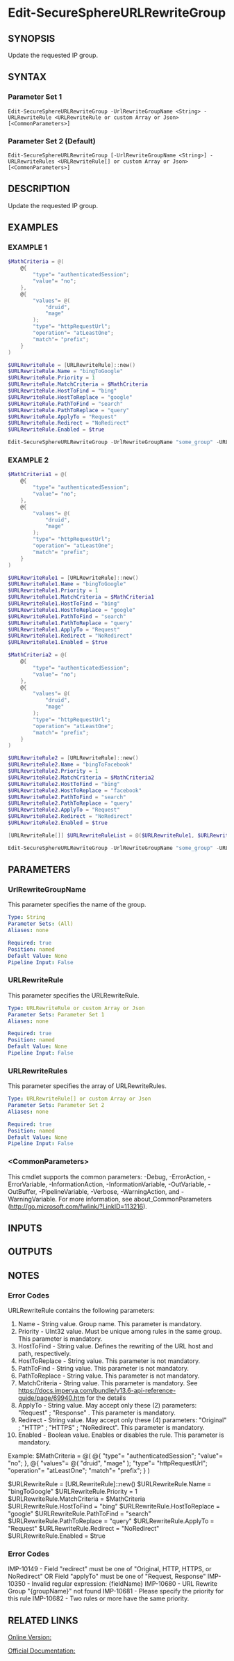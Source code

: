 ﻿# Edit-SecureSphereURLRewriteGroup

## SYNOPSIS
Update the requested IP group.

## SYNTAX

### Parameter Set 1
```
Edit-SecureSphereURLRewriteGroup -UrlRewriteGroupName <String> -URLRewriteRule <URLRewriteRule or custom Array or Json> [<CommonParameters>]
```

### Parameter Set 2 (Default)
```
Edit-SecureSphereURLRewriteGroup [-UrlRewriteGroupName <String>] -URLRewriteRules <URLRewriteRule[] or custom Array or Json> [<CommonParameters>]
```

## DESCRIPTION
Update the requested IP group.

## EXAMPLES

### EXAMPLE 1

```powershell
$MathCriteria = @(
    @{
        "type"= "authenticatedSession";
        "value"= "no";
    },
    @{
        "values"= @(
            "druid",
            "mage"
        );
        "type"= "httpRequestUrl";
        "operation"= "atLeastOne";
        "match"= "prefix";
    }
)

$URLRewriteRule = [URLRewriteRule]::new()
$URLRewriteRule.Name = "bingToGoogle"
$URLRewriteRule.Priority = 1
$URLRewriteRule.MatchCriteria = $MathCriteria
$URLRewriteRule.HostToFind = "bing"
$URLRewriteRule.HostToReplace = "google"
$URLRewriteRule.PathToFind = "search"
$URLRewriteRule.PathToReplace = "query"
$URLRewriteRule.ApplyTo = "Request"
$URLRewriteRule.Redirect = "NoRedirect"
$URLRewriteRule.Enabled = $true

Edit-SecureSphereURLRewriteGroup -UrlRewriteGroupName "some_group" -URLRewriteRule $URLRewriteRule
```

### EXAMPLE 2

```powershell
$MathCriteria1 = @(
    @{
        "type"= "authenticatedSession";
        "value"= "no";
    },
    @{
        "values"= @(
            "druid",
            "mage"
        );
        "type"= "httpRequestUrl";
        "operation"= "atLeastOne";
        "match"= "prefix";
    }
)

$URLRewriteRule1 = [URLRewriteRule]::new()
$URLRewriteRule1.Name = "bingToGoogle"
$URLRewriteRule1.Priority = 1
$URLRewriteRule1.MatchCriteria = $MathCriteria1
$URLRewriteRule1.HostToFind = "bing"
$URLRewriteRule1.HostToReplace = "google"
$URLRewriteRule1.PathToFind = "search"
$URLRewriteRule1.PathToReplace = "query"
$URLRewriteRule1.ApplyTo = "Request"
$URLRewriteRule1.Redirect = "NoRedirect"
$URLRewriteRule1.Enabled = $true

$MathCriteria2 = @(
    @{
        "type"= "authenticatedSession";
        "value"= "no";
    },
    @{
        "values"= @(
            "druid",
            "mage"
        );
        "type"= "httpRequestUrl";
        "operation"= "atLeastOne";
        "match"= "prefix";
    }
)

$URLRewriteRule2 = [URLRewriteRule]::new()
$URLRewriteRule2.Name = "bingToFacebook"
$URLRewriteRule2.Priority = 1
$URLRewriteRule2.MatchCriteria = $MathCriteria2
$URLRewriteRule2.HostToFind = "bing"
$URLRewriteRule2.HostToReplace = "facebook"
$URLRewriteRule2.PathToFind = "search"
$URLRewriteRule2.PathToReplace = "query"
$URLRewriteRule2.ApplyTo = "Request"
$URLRewriteRule2.Redirect = "NoRedirect"
$URLRewriteRule2.Enabled = $true

[URLRewriteRule[]] $URLRewriteRuleList = @($URLRewriteRule1, $URLRewriteRule2)

Edit-SecureSphereURLRewriteGroup -UrlRewriteGroupName "some_group" -URLRewriteRules $URLRewriteRuleList
```

## PARAMETERS

### UrlRewriteGroupName
This parameter specifies the name of the group.

```yaml
Type: String
Parameter Sets: (All)
Aliases: none

Required: true
Position: named
Default Value: None
Pipeline Input: False
```

### URLRewriteRule
This parameter specifies the URLRewriteRule.

```yaml
Type: URLRewriteRule or custom Array or Json
Parameter Sets: Parameter Set 1
Aliases: none

Required: true
Position: named
Default Value: None
Pipeline Input: False
```

### URLRewriteRules
This parameter specifies the array of URLRewriteRules.

```yaml
Type: URLRewriteRule[] or custom Array or Json
Parameter Sets: Parameter Set 2
Aliases: none

Required: true
Position: named
Default Value: None
Pipeline Input: False
```

### \<CommonParameters\>
This cmdlet supports the common parameters: -Debug, -ErrorAction, -ErrorVariable, -InformationAction, -InformationVariable, -OutVariable, -OutBuffer, -PipelineVariable, -Verbose, -WarningAction, and -WarningVariable. For more information, see about_CommonParameters (http://go.microsoft.com/fwlink/?LinkID=113216).

## INPUTS

## OUTPUTS

## NOTES

### Error Codes
URLRewriteRule contains the following parameters:
1. Name - String value. Group name. This parameter is mandatory. 
2. Priority - UInt32 value. Must be unique among rules in the same group. This parameter is mandatory. 
3. HostToFind - String value. Defines the rewriting of the URL host and path, respectively.
4. HostToReplace - String value. This parameter is not mandatory. 
5. PathToFind - String value. This parameter is not mandatory. 
6. PathToReplace - String value. This parameter is not mandatory. 
7. MatchCriteria - String value. This parameter is mandatory. See https://docs.imperva.com/bundle/v13.6-api-reference-guide/page/69940.htm for the details
8. ApplyTo  - String value. May accept only these (2) parameters: "Request" ; "Response" . This parameter is mandatory. 
9. Redirect - String value. May accept only these (4) parameters: "Original" ; "HTTP" ; "HTTPS" ; "NoRedirect". This parameter is mandatory. 
10. Enabled - Boolean value. Enables or disables the rule. This parameter is mandatory.

Example:
$MathCriteria = @(
    @{
        "type"= "authenticatedSession";
        "value"= "no";
    },
    @{
        "values"= @(
            "druid",
            "mage"
        );
        "type"= "httpRequestUrl";
        "operation"= "atLeastOne";
        "match"= "prefix";
    }
)

$URLRewriteRule = [URLRewriteRule]::new()
$URLRewriteRule.Name = "bingToGoogle"
$URLRewriteRule.Priority = 1
$URLRewriteRule.MatchCriteria = $MathCriteria
$URLRewriteRule.HostToFind = "bing"
$URLRewriteRule.HostToReplace = "google"
$URLRewriteRule.PathToFind = "search"
$URLRewriteRule.PathToReplace = "query"
$URLRewriteRule.ApplyTo = "Request"
$URLRewriteRule.Redirect = "NoRedirect"
$URLRewriteRule.Enabled = $true

### Error Codes
IMP-10149 - Field "redirect" must be one of "Original, HTTP, HTTPS, or NoRedirect" OR Field "applyTo" must be one of "Request, Response"
IMP-10350 - Invalid regular expression: {fieldName}
IMP-10680 - URL Rewrite Group "{groupName}" not found
IMP-10681 - Please specify the priority for this rule
IMP-10682 - Two rules or more have the same priority.

## RELATED LINKS

[Online Version:](https://github.com/akshinmustafayev/Documentation/MD)

[Official Documentation:](https://docs.imperva.com/bundle/v13.6-api-reference-guide/page/69944.htm)



